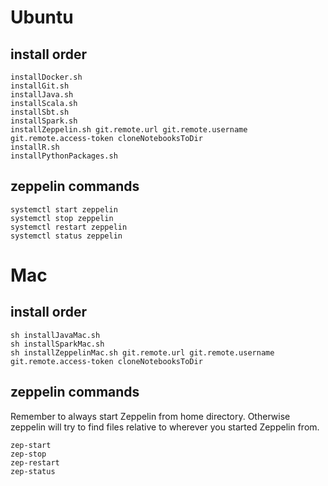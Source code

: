 # Ubuntu 

## install order
```
installDocker.sh  
installGit.sh  
installJava.sh  
installScala.sh  
installSbt.sh  
installSpark.sh  
installZeppelin.sh git.remote.url git.remote.username git.remote.access-token cloneNotebooksToDir
installR.sh  
installPythonPackages.sh 
```

## zeppelin commands
```
systemctl start zeppelin
systemctl stop zeppelin
systemctl restart zeppelin
systemctl status zeppelin 
```

# Mac 

## install order
```
sh installJavaMac.sh  
sh installSparkMac.sh  
sh installZeppelinMac.sh git.remote.url git.remote.username git.remote.access-token cloneNotebooksToDir
```

## zeppelin commands
Remember to always start Zeppelin from home directory. Otherwise zeppelin will try to find files relative to wherever you started Zeppelin from. 
```
zep-start
zep-stop
zep-restart
zep-status
```

